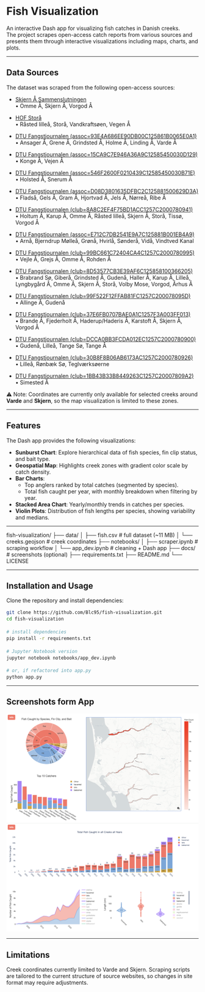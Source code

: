 # Fish Visualization

An interactive Dash app for visualizing fish catches in Danish creeks.  
The project scrapes open-access catch reports from various sources and presents them through interactive visualizations including maps, charts, and plots.  

---

## Data Sources

The dataset was scraped from the following open-access sources:  

- [Skjern Å Sammenslutningen](https://skjernaasam.dk/fangstjournalen/fangststatistik-laks/)  
  • Omme Å, Skjern Å, Vorgod Å  

- [HOF Storå](https://www.hof-storaa.dk/forside/fangstrapporter/her-foelger-du-de-seneste-fangster-i-storaaen)  
  • Råsted lilleå, Storå, Vandkraftsøen, Vegen Å  

- [DTU Fangstjournalen (assoc=93E4A686EE90DB00C125861B0065E0A1)](https://fangstjournalen.dtu.dk/fangst.nsf/iframe.xsp?open&assoc=93E4A686EE90DB00C125861B0065E0A1&type=1&year)  
  • Ansager Å, Grene Å, Grindsted Å, Holme Å, Linding Å, Varde Å  

- [DTU Fangstjournalen (assoc=15CA9C7E946A36A9C12585450030D129)](https://fangstjournalen.dtu.dk/fangst.nsf/iframe.xsp?open&assoc=15CA9C7E946A36A9C12585450030D129&type=1)  
  • Konge Å, Vejen Å  

- [DTU Fangstjournalen (assoc=546F2600F0210439C12585450030B71E)](https://fangstjournalen.dtu.dk/fangst.nsf/iframe.xsp?open&assoc=546F2600F0210439C12585450030B71E&type=1)  
  • Holsted Å, Snerum Å  

- [DTU Fangstjournalen (assoc=D08D3801635DFBC2C125881500629D3A)](https://fangstjournalen.dtu.dk/fangst.nsf/iframe.xsp?open&assoc=D08D3801635DFBC2C125881500629D3A&type=1)  
  • Fladså, Gels Å, Gram Å, Hjortvad Å, Jels Å, Nørreå, Ribe Å  

- [DTU Fangstjournalen (club=8A8C2EF4F75BD1ACC1257C2000780941)](https://fangstjournalen.dtu.dk/fangst.nsf/iframe.xsp?open&club=8A8C2EF4F75BD1ACC1257C2000780941&type=1)  
  • Holtum Å, Karup Å, Omme Å, Råsted lilleå, Skjern Å, Storå, Tissø, Vorgod Å  

- [DTU Fangstjournalen (assoc=E712C7DB2541E9A7C125881B001EB4A9)](https://fangstjournalen.dtu.dk/fangst.nsf/iframe.xsp?open&assoc=E712C7DB2541E9A7C125881B001EB4A9&type=1)  
  • Arnå, Bjerndrup Mølleå, Grønå, Hvirlå, Sønderå, Vidå, Vindtved Kanal  

- [DTU Fangstjournalen (club=99BC661C72404CA4C1257C2000780995)](https://fangstjournalen.dtu.dk/fangst.nsf/iframe.xsp?open&club=99BC661C72404CA4C1257C2000780995&type=1)  
  • Vejle Å, Grejs Å, Omme Å, Rohden Å  

- [DTU Fangstjournalen (club=8D53577CB3E39AF6C125858100366205)](https://fangstjournalen.dtu.dk/fangst.nsf/iframe.xsp?open&club=8D53577CB3E39AF6C125858100366205&type=1&count=500)  
  • Brabrand Sø, Giberå, Grindsted Å, Gudenå, Haller Å, Karup Å, Lilleå, Lyngbygård Å, Omme Å, Skjern Å, Storå, Volby Mose, Vorgod, Århus Å  

- [DTU Fangstjournalen (club=99F522F12FFAB81FC1257C200078095D)](https://fangstjournalen.dtu.dk/fangst.nsf/iframe.xsp?open&club=99F522F12FFAB81FC1257C200078095D&type=1)  
  • Allinge Å, Gudenå  

- [DTU Fangstjournalen (club=37E6FB0707BAE0A1C1257F3A003FF013)](https://fangstjournalen.dtu.dk/fangst.nsf/iframe.xsp?open&club=37E6FB0707BAE0A1C1257F3A003FF013&type=1)  
  • Brande Å, Fjederholt Å, Haderup/Haderis Å, Karstoft Å, Skjern Å, Vorgod Å  

- [DTU Fangstjournalen (club=DCCA0BB3FCDA012EC1257C2000780900)](https://fangstjournalen.dtu.dk/fangst.nsf/iframe.xsp?open&club=DCCA0BB3FCDA012EC1257C2000780900&type=1)  
  • Gudenå, Lilleå, Tange Sø, Tange Å  

- [DTU Fangstjournalen (club=30B8F8B06AB6173AC1257C2000780926)](https://fangstjournalen.dtu.dk/fangst.nsf/iframe.xsp?open&club=30B8F8B06AB6173AC1257C2000780926&type=1)  
  • Lilleå, Rønbæk Sø, Teglværksøerne  

- [DTU Fangstjournalen (club=1BB43B33B8449263C1257C20007809A2)](https://fangstjournalen.dtu.dk/fangst.nsf/iframe.xsp?open&club=1BB43B33B8449263C1257C20007809A2&type=1)  
  • Simested Å  


⚠️ Note: Coordinates are currently only available for selected creeks around **Varde** and **Skjern**, so the map visualization is limited to these zones.

---

## Features

The Dash app provides the following visualizations:

- **Sunburst Chart**: Explore hierarchical data of fish species, fin clip status, and bait type.  
- **Geospatial Map**: Highlights creek zones with gradient color scale by catch density.  
- **Bar Charts**:  
  - Top anglers ranked by total catches (segmented by species).  
  - Total fish caught per year, with monthly breakdown when filtering by year.  
- **Stacked Area Chart**: Yearly/monthly trends in catches per species.  
- **Violin Plots**: Distribution of fish lengths per species, showing variability and medians.  

---

fish-visualization/
├── data/
│   ├── fish.csv            # full dataset (~11 MB)
│   └── creeks.geojson      # creek coordinates
├── notebooks/
│   ├── scraper.ipynb       # scraping workflow
│   └── app_dev.ipynb       # cleaning + Dash app
├── docs/                   # screenshots (optional)
├── requirements.txt
├── README.md
└── LICENSE

---

## Installation and Usage

Clone the repository and install dependencies:

```bash
git clone https://github.com/Blc95/fish-visualization.git
cd fish-visualization

# install dependencies
pip install -r requirements.txt

# Jupyter Notebook version
jupyter notebook notebooks/app_dev.ipynb

# or, if refactored into app.py
python app.py
```

---

## Screenshots form App

![screenshot_01](docs/screenshot_01.png)
![screenshot_02](docs/screenshot_02.png)

---

## Limitations

Creek coordinates currently limited to Varde and Skjern.
Scraping scripts are tailored to the current structure of source websites, so changes in site format may require adjustments.





